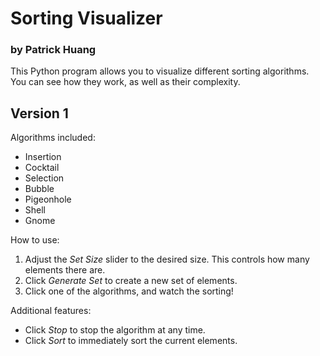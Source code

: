 # Sorting Visualizer
### by Patrick Huang

This Python program allows you to visualize different sorting algorithms. You can see how they work, as well as their complexity.

## Version 1
Algorithms included:
* Insertion
* Cocktail
* Selection
* Bubble
* Pigeonhole
* Shell
* Gnome

How to use:
1. Adjust the _Set Size_ slider to the desired size. This controls how many elements there are.
2. Click _Generate Set_ to create a new set of elements.
3. Click one of the algorithms, and watch the sorting!

Additional features:
* Click _Stop_ to stop the algorithm at any time.
* Click _Sort_ to immediately sort the current elements.